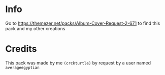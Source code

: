 # Info
Go to <https://themezer.net/packs/Album-Cover-Request-2-671> to find this pack and my other creations

# Credits
This pack was made by me ```(crckturtle)``` by request by a user named ```averageegyptian```
